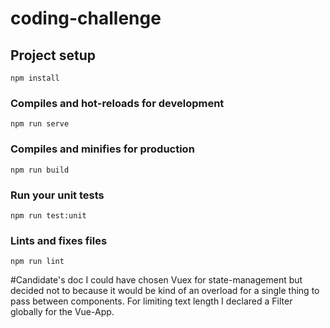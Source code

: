 # coding-challenge

## Project setup
```
npm install
```

### Compiles and hot-reloads for development
```
npm run serve
```

### Compiles and minifies for production
```
npm run build
```

### Run your unit tests
```
npm run test:unit
```

### Lints and fixes files
```
npm run lint
```


#Candidate's doc
I could have chosen Vuex for state-management but decided not to because it would be kind of an overload for a single thing to pass between components.
For limiting text length I declared a Filter globally for the Vue-App.
